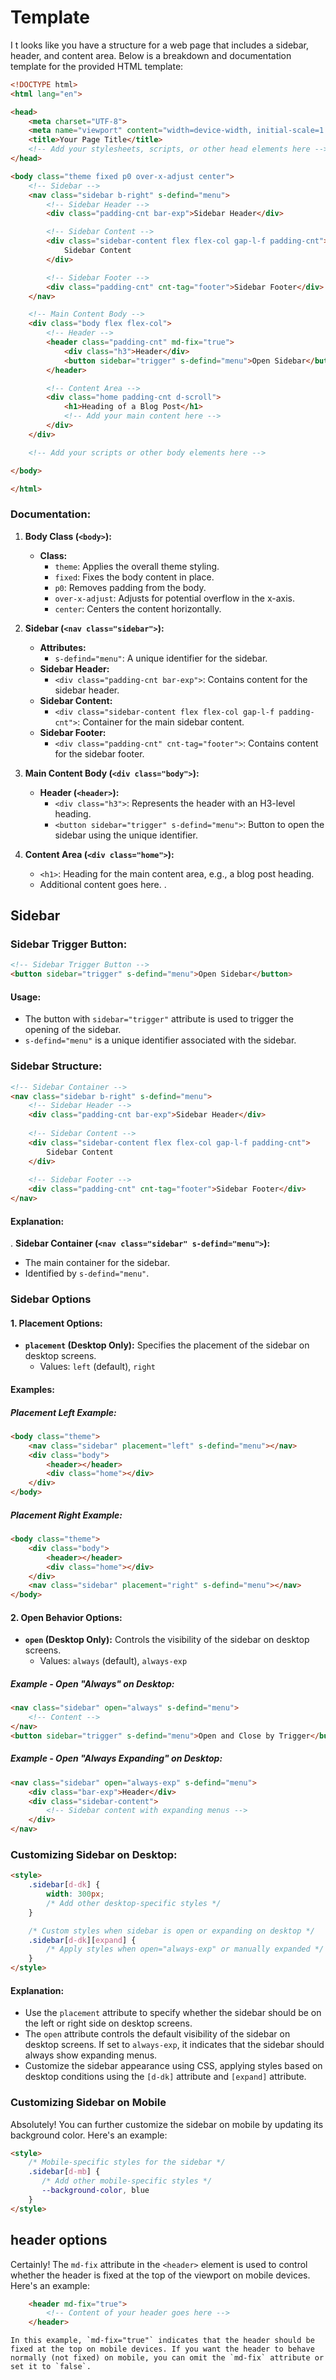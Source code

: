 # Template

I
t looks like you have a structure for a web page that includes a sidebar, header, and content area. Below is a breakdown and documentation template for the provided HTML template:

```html
<!DOCTYPE html>
<html lang="en">

<head>
    <meta charset="UTF-8">
    <meta name="viewport" content="width=device-width, initial-scale=1.0">
    <title>Your Page Title</title>
    <!-- Add your stylesheets, scripts, or other head elements here -->
</head>

<body class="theme fixed p0 over-x-adjust center">
    <!-- Sidebar -->
    <nav class="sidebar b-right" s-defind="menu">
        <!-- Sidebar Header -->
        <div class="padding-cnt bar-exp">Sidebar Header</div>

        <!-- Sidebar Content -->
        <div class="sidebar-content flex flex-col gap-l-f padding-cnt">
            Sidebar Content
        </div>

        <!-- Sidebar Footer -->
        <div class="padding-cnt" cnt-tag="footer">Sidebar Footer</div>
    </nav>

    <!-- Main Content Body -->
    <div class="body flex flex-col">
        <!-- Header -->
        <header class="padding-cnt" md-fix="true">
            <div class="h3">Header</div>
            <button sidebar="trigger" s-defind="menu">Open Sidebar</button>
        </header>

        <!-- Content Area -->
        <div class="home padding-cnt d-scroll">
            <h1>Heading of a Blog Post</h1>
            <!-- Add your main content here -->
        </div>
    </div>

    <!-- Add your scripts or other body elements here -->

</body>

</html>
```

### Documentation:

1. **Body Class (`<body>`):**
   - **Class:**
     - `theme`: Applies the overall theme styling.
     - `fixed`: Fixes the body content in place.
     - `p0`: Removes padding from the body.
     - `over-x-adjust`: Adjusts for potential overflow in the x-axis.
     - `center`: Centers the content horizontally.

2. **Sidebar (`<nav class="sidebar">`):**
   - **Attributes:**
     - `s-defind="menu"`: A unique identifier for the sidebar.
   - **Sidebar Header:**
     - `<div class="padding-cnt bar-exp">`: Contains content for the sidebar header.
   - **Sidebar Content:**
     - `<div class="sidebar-content flex flex-col gap-l-f padding-cnt">`: Container for the main sidebar content.
   - **Sidebar Footer:**
     - `<div class="padding-cnt" cnt-tag="footer">`: Contains content for the sidebar footer.

3. **Main Content Body (`<div class="body">`):**
   - **Header (`<header>`):**
     - `<div class="h3">`: Represents the header with an H3-level heading.
     - `<button sidebar="trigger" s-defind="menu">`: Button to open the sidebar using the unique identifier.

4. **Content Area (`<div class="home">`):**
   - `<h1>`: Heading for the main content area, e.g., a blog post heading.
   - Additional content goes here.
.
## Sidebar

### Sidebar Trigger Button:
```html
<!-- Sidebar Trigger Button -->
<button sidebar="trigger" s-defind="menu">Open Sidebar</button>
```

#### Usage:
- The button with `sidebar="trigger"` attribute is used to trigger the opening of the sidebar.
- `s-defind="menu"` is a unique identifier associated with the sidebar.

### Sidebar Structure:
```html
<!-- Sidebar Container -->
<nav class="sidebar b-right" s-defind="menu"> 
    <!-- Sidebar Header -->
    <div class="padding-cnt bar-exp">Sidebar Header</div>
    
    <!-- Sidebar Content -->
    <div class="sidebar-content flex flex-col gap-l-f padding-cnt">
        Sidebar Content
    </div>
    
    <!-- Sidebar Footer -->
    <div class="padding-cnt" cnt-tag="footer">Sidebar Footer</div>
</nav>
```

#### Explanation:
. **Sidebar Container (`<nav class="sidebar" s-defind="menu">`):**
   - The main container for the sidebar.
   - Identified by `s-defind="menu"`.


### Sidebar Options

#### 1. Placement Options:
- **`placement` (Desktop Only):** Specifies the placement of the sidebar on desktop screens.
  - Values: `left` (default), `right`
  
#### Examples:

##### Placement Left Example:
```html
<body class="theme">
    <nav class="sidebar" placement="left" s-defind="menu"></nav>
    <div class="body">
        <header></header>
        <div class="home"></div>
    </div>
</body>
```

##### Placement Right Example:
```html
<body class="theme">
    <div class="body">
        <header></header>
        <div class="home"></div>
    </div>
    <nav class="sidebar" placement="right" s-defind="menu"></nav>
</body>
```

#### 2. Open Behavior Options:
- **`open` (Desktop Only):** Controls the visibility of the sidebar on desktop screens.
  - Values: `always` (default), `always-exp`

##### Example - Open "Always" on Desktop:
```html
<nav class="sidebar" open="always" s-defind="menu">
    <!-- Content -->
</nav>
<button sidebar="trigger" s-defind="menu">Open and Close by Trigger</button>
```

##### Example - Open "Always Expanding" on Desktop:
```html
<nav class="sidebar" open="always-exp" s-defind="menu">
    <div class="bar-exp">Header</div>
    <div class="sidebar-content">
        <!-- Sidebar content with expanding menus -->
    </div>
</nav>
```

### Customizing Sidebar on Desktop:
```html
<style>
    .sidebar[d-dk] {
        width: 300px;
        /* Add other desktop-specific styles */
    }

    /* Custom styles when sidebar is open or expanding on desktop */
    .sidebar[d-dk][expand] {
        /* Apply styles when open="always-exp" or manually expanded */
    }
</style>
```

#### Explanation:
- Use the `placement` attribute to specify whether the sidebar should be on the left or right side on desktop screens.
- The `open` attribute controls the default visibility of the sidebar on desktop screens. If set to `always-exp`, it indicates that the sidebar should always show expanding menus.
- Customize the sidebar appearance using CSS, applying styles based on desktop conditions using the `[d-dk]` attribute and `[expand]` attribute.

### Customizing Sidebar on Mobile
Absolutely! You can further customize the sidebar on mobile by updating its background color. Here's an example:

```html
<style>
    /* Mobile-specific styles for the sidebar */
    .sidebar[d-mb] {
       /* Add other mobile-specific styles */
       --background-color, blue
    }
</style>
```

## header options 

Certainly! The `md-fix` attribute in the `<header>` element is used to control whether the header is fixed at the top of the viewport on mobile devices. Here's an example:
```html
    <header md-fix="true">
        <!-- Content of your header goes here -->
    </header>
```
    
    In this example, `md-fix="true"` indicates that the header should be fixed at the top on mobile devices. If you want the header to behave normally (not fixed) on mobile, you can omit the `md-fix` attribute or set it to `false`.
    
